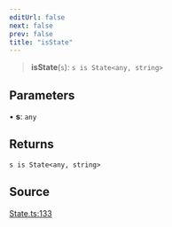 ```yaml
---
editUrl: false
next: false
prev: false
title: "isState"
---
```


> **isState**(`s`): `s is State<any, string>`

## Parameters

• **s**: `any`

## Returns

`s is State<any, string>`

## Source

[State.ts:133](https://github.com/nodenogg-in/alpha-p2p/blob/d78065f/packages/statekit/src/State.ts#L133)
